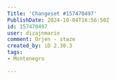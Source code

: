 ```yaml
---
Title: 'Changeset #157470497'
PublishDate: 2024-10-04T16:56:50Z
id: 157470497
user: dizajnmario
comment: Orjen - staze
created_by: iD 2.30.3
tags:
- Montenegro

---
```


